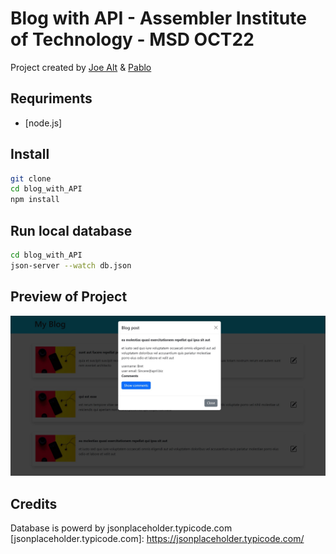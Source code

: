 # Blog with API - Assembler Institute of Technology - MSD OCT22

Project created by [Joe Alt](https://github.com/joejoyjoy) & [Pablo](https://github.com/pablohgb)

## Requriments

- [node.js]

## Install

```bash
git clone
cd blog_with_API
npm install
```

## Run local database

```bash
cd blog_with_API
json-server --watch db.json
```

## Preview of Project

<img src='./assets/readmePreview.jpg' width='600' alt='Project Blog using API jsonplaceholder.typicode.com'>

## Credits

Database is powerd by jsonplaceholder.typicode.com
[jsonplaceholder.typicode.com]: <https://jsonplaceholder.typicode.com/>